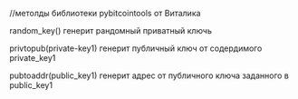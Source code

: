 //метолды библиотеки pybitcointools от Виталика 

random_key()    генерит рандомный приватный ключь

privtopub(private-key1)     генерит публичный ключ от содердимого private_key1

pubtoaddr(public_key1)      генерит адрес от публичного ключа заданного в public_key1

